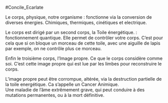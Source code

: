 #Concile_Ecarlate 

Le corps, physique, notre organisme : fonctionne via la conversion de diverses énergies. Chimiques, thermiques, cinétiques et electrique.

Le corps est dirigé par un second corps, la Toile énergétique. : fonctionnement quantique. Elle permet de contrôler votre corps. C’est pour cela que si on bloque un morceau de cette toile, avec une aiguille de lapis par exemple, on ne contrôle plus ce morceau.

Enfin le troisième corps, l’Image propre. Ce que le corps considère comme soi. C’est cette image propre qui est lue par les limbes pour reconstruire le corps.  
  
L’image propre peut être corrompue, altérée, via la destruction partielle de la toile energétique. Ca s’appelle un Cancer Animique.  
Une maladie de l’âme extrêmement grave, qui peut conduire à des mutations permanentes, ou à la mort définitive.